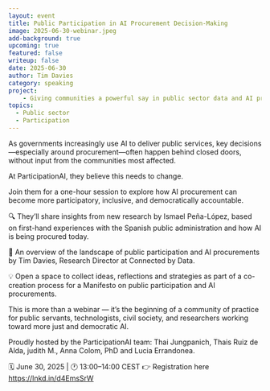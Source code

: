 ```yaml
---
layout: event
title: Public Participation in AI Procurement Decision-Making
image: 2025-06-30-webinar.jpeg
add-background: true
upcoming: true
featured: false
writeup: false
date: 2025-06-30
author: Tim Davies
category: speaking
project: 
    - Giving communities a powerful say in public sector data and AI projects
topics:
  - Public sector
  - Participation
---
```


As governments increasingly use AI to deliver public services, key decisions—especially around procurement—often happen behind closed doors, without input from the communities most affected.

<!--more-->

At ParticipationAI, they believe this needs to change.

Join them for a one-hour session to explore how AI procurement can become more participatory, inclusive, and democratically accountable.

🔍 They’ll share insights from new research by Ismael Peña-López, based on first-hand experiences with the Spanish public administration and how AI is being procured today.

📝 An overview of the landscape of public participation and AI procurements by Tim Davies, Research Director at Connected by Data.

💡 Open a space to collect ideas, reflections and strategies as part of a co-creation process for a Manifesto on public participation and AI procurements.

This is more than a webinar — it’s the beginning of a community of practice for public servants, technologists, civil society, and researchers working toward more just and democratic AI.

Proudly hosted by the ParticipationAI team: Thai Jungpanich, Thais Ruiz de Alda, judith M., Anna Colom, PhD and Lucia Errandonea.

🗓 June 30, 2025 | 🕐 13:00–14:00 CEST
👉 Registration here https://lnkd.in/d4EmsSrW